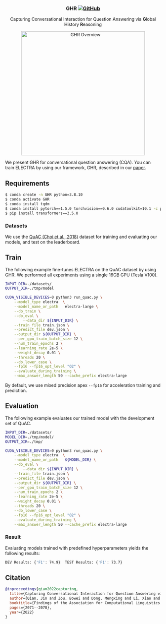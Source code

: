 <h3 align="center">
<p>GHR
<a href="https://github.com/dmis-lab/excord/blob/master/LICENSE">
   <img alt="GitHub" src="https://img.shields.io/badge/License-MIT-yellow.svg">
</a>
</h3>
<div align="center">
    <p>Capturing Conversational Interaction for Question Answering via <b>G</b>lobal <b>H</b>istory <b>R</b>easoning
</div>

<div align="center">
  <img alt="GHR Overview" src="https://github.com/jaytsien/GHR/blob/main/utils/GHR_model.png" width="400px">
</div> 	


We present GHR for conversational question answering (CQA). You can train ELECTRA by using our framework, GHR, described in our [paper](https://aclanthology.org/2022.findings-naacl.159.pdf). 


## Requirements

```bash
$ conda create -n GHR python=3.8.10
$ conda activate GHR
$ conda install tqdm
$ conda install pytorch==1.5.0 torchvision==0.6.0 cudatoolkit=10.1 -c pytorch
$ pip install transformers==3.5.0
```

### Datasets

We use the [QuAC (Choi et al., 2018)](https://quac.ai/) dataset for training and evaluating our models, and test on the leaderboard.

## Train

The following example fine-tunes ELECTRA on the QuAC dataset by using GHR. 
We performed all experiments using a single 16GB GPU (Tesla V100).

```bash
INPUT_DIR=./datasets/
OUTPUT_DIR=./tmp/model

CUDA_VISIBLE_DEVICES=0 python3 run_quac.py \
	--model_type electra  \
	--model_name_or_path   electra-large \
	--do_train \
	--do_eval \
        --data_dir ${INPUT_DIR} \
	--train_file train.json \
	--predict_file dev.json \
	--output_dir ${OUTPUT_DIR} \
	--per_gpu_train_batch_size 12 \
	--num_train_epochs 2 \
	--learning_rate 2e-5 \
	--weight_decay 0.01 \
	--threads 20 \
	--do_lower_case \
	--fp16 --fp16_opt_level "O2" \
	--evaluate_during_training \
	--max_answer_length 50 --cache_prefix electra-large
```

By default, we use mixed precision apex `--fp16` for acceleration training and prediction. 

## Evaluation

The following example evaluates our trained model with the development set of QuAC.

```bash
INPUT_DIR=./datasets/
MODEL_DIR=./tmp/model/
OUTPUT_DIR=./tmp/

CUDA_VISIBLE_DEVICES=0 python3 run_quac.py \
	--model_type electra  \
	--model_name_or_path   ${MODEL_DIR} \
	--do_eval \
        --data_dir ${INPUT_DIR} \
	--train_file train.json \
	--predict_file dev.json \
	--output_dir ${OUTPUT_DIR} \
	--per_gpu_train_batch_size 12 \
	--num_train_epochs 2 \
	--learning_rate 2e-5 \
	--weight_decay 0.01 \
	--threads 20 \
	--do_lower_case \
	--fp16 --fp16_opt_level "O2" \
	--evaluate_during_training \
	--max_answer_length 50 --cache_prefix electra-large
```

### Result

Evaluating models trained with predefined hyperparameters yields the following results:

```bash
DEV Results: {'F1': 74.9}  TEST Results: {'F1': 73.7}
```

## Citation

```bibtex
@inproceedings{qian2022capturing,
  title={Capturing Conversational Interaction for Question Answering via Global History Reasoning},
  author={Qian, Jin and Zou, Bowei and Dong, Mengxing and Li, Xiao and Aw, Aiti and Hong, Yu},
  booktitle={Findings of the Association for Computational Linguistics: NAACL 2022},
  pages={2071--2078},
  year={2022}
}
```

